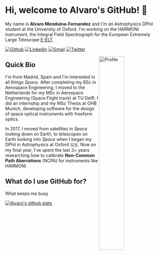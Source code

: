 # Hi, welcome to Alvaro's GitHub! 👋

My name is **Alvaro Menduina-Fernandez** and I'm an Astrophysics DPhil student at the University of Oxford. I'm working on the HARMONI instrument, the Integral Field Spectrograph for the European Extremely Large Telescope [E-ELT](https://www.eso.org/sci/facilities/eelt/).

[![Github](https://img.shields.io/badge/-Github-000?style=flat&logo=Github&logoColor=white)](https://github.com/AlvaroMenduina)
[![Linkedin](https://img.shields.io/badge/-LinkedIn-blue?style=flat&logo=Linkedin&logoColor=white)](https://www.linkedin.com/in/alvaro-menduina-fernandez-047715107)
[![Gmail](https://img.shields.io/badge/-Gmail-critical?style=flat-square&logo=Gmail&logoColor=white&link=mailto:alvaro.menduina@gmail.com)](mailto:alvaro.menduina@gmail.com)
[![Twitter](https://img.shields.io/twitter/url?style=social&url=https://twitter.com/alvaro_menduina)](https://twitter.com/alvaro_menduina)

<img width="40%" align="right" alt="Profile" src="https://github.com/AlvaroMenduina/AlvaroMenduina/blob/main/GitHubProfile.JPG"/>

## Quick Bio

I'm from Madrid, Spain and I'm interested in all things _Space_. After completing my BSc in Aerospace Engineering, I moved to the Netherlands for my MSc in Aerospace Engineering (Space Flight track) at TU Delft. I did an internship and my MSc Thesis at OHB Munich, developing software for the design of space optical instruments with freeform optics.

In 2017, I moved from satellites in _Space_ looking down on Earth, to telescopes on Earth looking into _Space_ when I began my DPhil in Astrophysics at Oxford 🇬🇧. Now on my final year, I've spent the last 3+ years researching how to calibrate **Non-Common Path Aberrations** (NCPA) for instruments like HARMONI.

## What do I use GitHub for?

What keeps me busy


[![Alvaro's github stats](https://github-readme-stats.vercel.app/api?username=AlvaroMenduina&theme=great-gatsby)](https://github.com/AlvaroMenduina/github-readme-stats)



<!--
**AlvaroMenduina/AlvaroMenduina** is a ✨ _special_ ✨ repository because its `README.md` (this file) appears on your GitHub profile.

Here are some ideas to get you started:

- 🔭 I’m currently working on ...
- 🌱 I’m currently learning ...
- 👯 I’m looking to collaborate on ...
- 🤔 I’m looking for help with ...
- 💬 Ask me about ...
- 📫 How to reach me: ...
- 😄 Pronouns: ...
- ⚡ Fun fact: ...
-->
